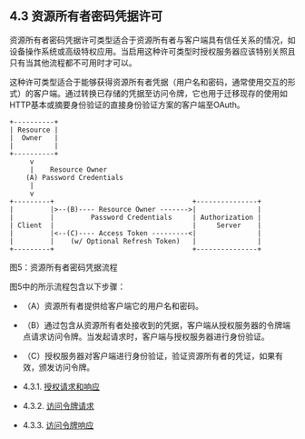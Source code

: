 ## 4.3 资源所有者密码凭据许可

资源所有者密码凭据许可类型适合于资源所有者与客户端具有信任关系的情况，如设备操作系统或高级特权应用。当启用这种许可类型时授权服务器应该特别关照且只有当其他流程都不可用时才可以。

这种许可类型适合于能够获得资源所有者凭据（用户名和密码，通常使用交互的形式）的客户端。通过转换已存储的凭据至访问令牌，它也用于迁移现存的使用如HTTP基本或摘要身份验证的直接身份验证方案的客户端至OAuth。

```
+----------+
| Resource |
|  Owner   |
|          |
+----------+
     v
     |    Resource Owner
    (A) Password Credentials
     |
     v
+---------+                                  +---------------+
|         |>--(B)---- Resource Owner ------->|               |
|         |         Password Credentials     | Authorization |
| Client  |                                  |     Server    |
|         |<--(C)---- Access Token ---------<|               |
|         |    (w/ Optional Refresh Token)   |               |
+---------+                                  +---------------+
```

图5：资源所有者密码凭据流程

图5中的所示流程包含以下步骤：
- （A）资源所有者提供给客户端它的用户名和密码。
- （B）通过包含从资源所有者处接收到的凭据，客户端从授权服务器的令牌端点请求访问令牌。当发起请求时，客户端与授权服务器进行身份验证。
- （C）授权服务器对客户端进行身份验证，验证资源所有者的凭证，如果有效，颁发访问令牌。

- 4.3.1. [授权请求和响应](4.3.1.md)
- 4.3.2. [访问令牌请求](4.3.2.md)
- 4.3.3. [访问令牌响应](4.3.3.md)
